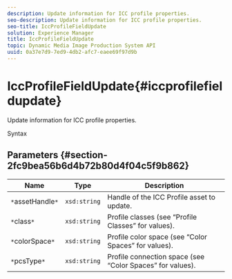 ```yaml
---
description: Update information for ICC profile properties.
seo-description: Update information for ICC profile properties.
seo-title: IccProfileFieldUpdate
solution: Experience Manager
title: IccProfileFieldUpdate
topic: Dynamic Media Image Production System API
uuid: 0a37e7d9-7ed9-4db2-afc7-eaee69f97d9b
---
```


# IccProfileFieldUpdate{#iccprofilefieldupdate}

Update information for ICC profile properties.

 Syntax 

## Parameters {#section-2fc9bea56b6d4b72b80d4f04c5f9b862}

|  Name  | Type  | Description  |
|---|---|---|
|  `*`assetHandle`*`  | `xsd:string`  | Handle of the ICC Profile asset to update.  |
|  `*`class`*`  | `xsd:string`  | Profile classes (see “Profile Classes” for values).  |
|  `*`colorSpace`*`  | `xsd:string`  | Profile color space (see “Color Spaces” for values).  |
|  `*`pcsType`*`  | `xsd:string`  | Profile connection space (see “Color Spaces” for values).  |

